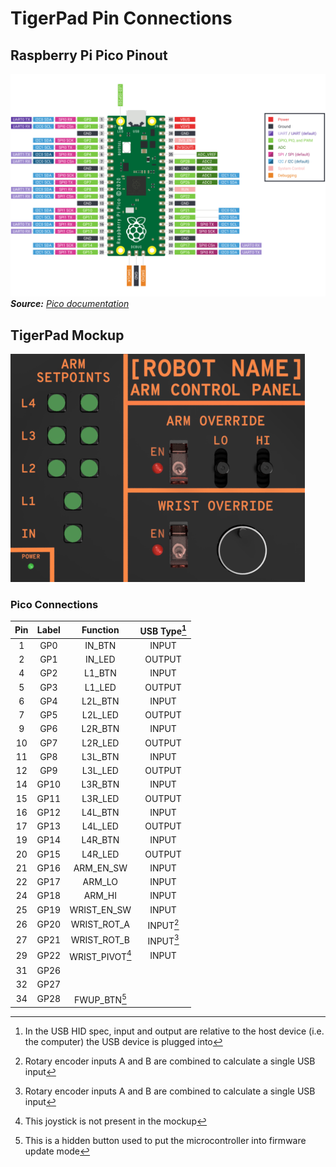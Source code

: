 # TigerPad Pin Connections

## Raspberry Pi Pico Pinout

![Raspberry Pi Pico pinout diagram](img/pico-pinout.svg)\
***Source:** [Pico documentation](https://www.raspberrypi.com/documentation/microcontrollers/pico-series.html#pico-1-family)*

## TigerPad Mockup

![Mockup rendering of TigerPad](img/tigerpad-mockup.png)

### Pico Connections

| Pin | Label |     Function    | USB Type[^1] |
|:---:|:-----:|:---------------:|:------------:|
|  1  |  GP0  |      IN_BTN     |     INPUT    |
|  2  |  GP1  |      IN_LED     |    OUTPUT    |
|  4  |  GP2  |      L1_BTN     |     INPUT    |
|  5  |  GP3  |      L1_LED     |    OUTPUT    |
|  6  |  GP4  |     L2L_BTN     |     INPUT    |
|  7  |  GP5  |     L2L_LED     |    OUTPUT    |
|  9  |  GP6  |     L2R_BTN     |     INPUT    |
|  10 |  GP7  |     L2R_LED     |    OUTPUT    |
|  11 |  GP8  |     L3L_BTN     |     INPUT    |
|  12 |  GP9  |     L3L_LED     |    OUTPUT    |
|  14 |  GP10 |     L3R_BTN     |     INPUT    |
|  15 |  GP11 |     L3R_LED     |    OUTPUT    |
|  16 |  GP12 |     L4L_BTN     |     INPUT    |
|  17 |  GP13 |     L4L_LED     |    OUTPUT    |
|  19 |  GP14 |     L4R_BTN     |     INPUT    |
|  20 |  GP15 |     L4R_LED     |    OUTPUT    |
|  21 |  GP16 |    ARM_EN_SW    |     INPUT    |
|  22 |  GP17 |      ARM_LO     |     INPUT    |
|  24 |  GP18 |      ARM_HI     |     INPUT    |
|  25 |  GP19 |   WRIST_EN_SW   |     INPUT    |
|  26 |  GP20 |   WRIST_ROT_A   |   INPUT[^2]  |
|  27 |  GP21 |   WRIST_ROT_B   |   INPUT[^2]  |
|  29 |  GP22 | WRIST_PIVOT[^3] |     INPUT    |
|  31 |  GP26 |                 |              |
|  32 |  GP27 |                 |              |
|  34 |  GP28 |   FWUP_BTN[^4]  |              |

[^1]: In the USB HID spec, input and output are relative to the host device (i.e. the computer) the USB device is plugged into

[^2]: Rotary encoder inputs A and B are combined to calculate a single USB input

[^3]: This joystick is not present in the mockup

[^4]: This is a hidden button used to put the microcontroller into firmware update mode
